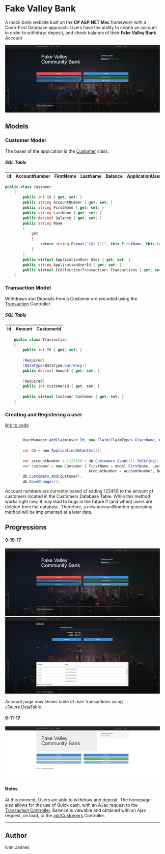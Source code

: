 # Fake Valley Bank
A mock bank website built on the **C# ASP.NET Mvc** framework with a Code-First Database approach. Users have the ability to create an account in order to withdraw, deposit, and check balance of their **Fake Valley Bank** Account 

<img src="imgs/img 1.JPG" > 


## Models

### Customer Model

The bases of the application is the [Customer](https://github.com/ij2872/aspnet-FakeBank/blob/master/FakeNetBank/Models/Customer.cs) class.


##### SQL Table

| Id |  AccountNumber  |  FirstName  |  LastName  |  Balance  |  ApplicationUserId  |
|-|-|-|-|-|-|

```csharp
public class Customer
    {
        public int Id { get; set; }
        public string AccountNumber { get; set; }
        public string FirstName { get; set; }
        public string LastName { get; set; }
        public decimal Balance { get; set; }
        public string Name
        {
            get
            {
                return string.Format("{0} {1}", this.FirstName, this.LastName);
            }
        }
        public virtual ApplicationUser User { get; set; }
        public string ApplicationUserId { get; set; }
        public virtual ICollection<Transaction> Transactions { get; set; }
    }
```

### Transaction Model

Withdraws and Deposits from a Customer are recorded using the [Transaction](https://github.com/ij2872/aspnet-FakeBank/blob/master/FakeNetBank/Models/Transaction.cs) Controller.

##### SQL Table

| Id |  Amount  |  CustomerId  | 
|-|-|-|

```csharp
    public class Transaction
    {
        public int Id { get; set; }

        [Required]
        [DataType(DataType.Currency)]
        public decimal Amount { get; set; }

        [Required]
        public int customerId { get; set; }

        public virtual Customer Customer { get; set; }
    }
```

### Creating and Registering a user 

[link to code](https://github.com/ij2872/aspnet-FakeBank/blob/5affebd5486d2c0001ef66c1d4635a24cc6f1cb3/FakeNetBank/Controllers/AccountController.cs#L161-L170)
```csharp

        UserManager.AddClaim(user.Id, new Claim(ClaimTypes.GivenName, model.FirstName));

        var db = new ApplicationDbContext();

        var accountNumber = (123459 + db.Customers.Count()).ToString().PadLeft(10, '0');
        var customer = new Customer { FirstName = model.FirstName, LastName = model.LastName,
                                      AccountNumber = accountNumber, Balance = 0, ApplicationUserId = user.Id};
        db.Customers.Add(customer);
        db.SaveChanges();
```
Account numbers are currently based of adding 123459 to the amount of customers located in the Customers Database Table. 
While this method works right now, it may lead to bugs in the future if (and when) users are deleted from the database. Therefore, a new accountNumber generating method will be implemented at a later date.


## Progressions 

#### 9-19-17

<img src="imgs/img 1.JPG" > 

<img src="imgs/img 2.JPG" >

Account page now shows table of user transactions using JQuery.DataTable.

#### 9-11-17


<img src="imgs/AppProgress1.0.JPG" >




#### Notes
At this moment, Users are able to withdraw and deposit. The homepage also allows for the use of Quick cash, with an AJax request to the [Transaction Controller](https://github.com/ij2872/aspnet-FakeBank/blob/master/FakeNetBank/Controllers/TransactionController.cs). Balance is viewable and obtained with an Ajax request, on load, to the [api/Customers](https://github.com/ij2872/aspnet-FakeBank/blob/master/FakeNetBank/Controllers/Api/CustomersController.cs) Controller.

---




## Author
   Ivan Jaimes
